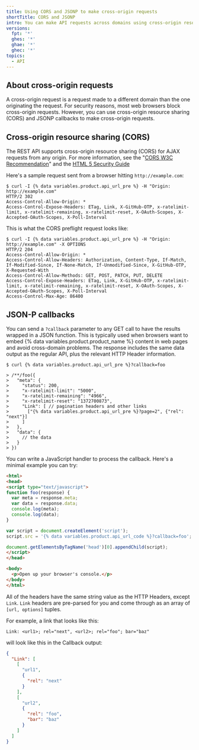 ```yaml
---
title: Using CORS and JSONP to make cross-origin requests
shortTitle: CORS and JSONP
intro: You can make API requests across domains using cross-origin resource sharing (CORS) and JSONP callbacks.
versions:
  fpt: '*'
  ghes: '*'
  ghae: '*'
  ghec: '*'
topics:
  - API
---
```


## About cross-origin requests

A cross-origin request is a request made to a different domain than the one originating the request. For security reasons, most web browsers block cross-origin requests. However, you can use cross-origin resource sharing (CORS) and JSONP callbacks to make cross-origin requests.

## Cross-origin resource sharing (CORS)

The REST API supports cross-origin resource sharing (CORS) for AJAX requests from any origin. For more information, see the "[CORS W3C Recommendation](http://www.w3.org/TR/cors/)" and the [HTML 5 Security Guide](https://code.google.com/archive/p/html5security/wikis/CrossOriginRequestSecurity.wiki)

Here's a sample request sent from a browser hitting
`http://example.com`:

```shell
$ curl -I {% data variables.product.api_url_pre %} -H "Origin: http://example.com"
HTTP/2 302
Access-Control-Allow-Origin: *
Access-Control-Expose-Headers: ETag, Link, X-GitHub-OTP, x-ratelimit-limit, x-ratelimit-remaining, x-ratelimit-reset, X-OAuth-Scopes, X-Accepted-OAuth-Scopes, X-Poll-Interval
```

This is what the CORS preflight request looks like:

```shell
$ curl -I {% data variables.product.api_url_pre %} -H "Origin: http://example.com" -X OPTIONS
HTTP/2 204
Access-Control-Allow-Origin: *
Access-Control-Allow-Headers: Authorization, Content-Type, If-Match, If-Modified-Since, If-None-Match, If-Unmodified-Since, X-GitHub-OTP, X-Requested-With
Access-Control-Allow-Methods: GET, POST, PATCH, PUT, DELETE
Access-Control-Expose-Headers: ETag, Link, X-GitHub-OTP, x-ratelimit-limit, x-ratelimit-remaining, x-ratelimit-reset, X-OAuth-Scopes, X-Accepted-OAuth-Scopes, X-Poll-Interval
Access-Control-Max-Age: 86400
```

## JSON-P callbacks

You can send a `?callback` parameter to any GET call to have the results
wrapped in a JSON function. This is typically used when browsers want to embed {% data variables.product.product_name %} content in web pages and avoid cross-domain problems. The response includes the same data output as the regular API, plus the relevant HTTP Header information.

```shell
$ curl {% data variables.product.api_url_pre %}?callback=foo

> /**/foo({
>   "meta": {
>     "status": 200,
>     "x-ratelimit-limit": "5000",
>     "x-ratelimit-remaining": "4966",
>     "x-ratelimit-reset": "1372700873",
>     "Link": [ // pagination headers and other links
>       ["{% data variables.product.api_url_pre %}?page=2", {"rel": "next"}]
>     ]
>   },
>   "data": {
>     // the data
>   }
> })
```

You can write a JavaScript handler to process the callback. Here's a minimal example you can try:

```html
<html>
<head>
<script type="text/javascript">
function foo(response) {
  var meta = response.meta;
  var data = response.data;
  console.log(meta);
  console.log(data);
}

var script = document.createElement('script');
script.src = '{% data variables.product.api_url_code %}?callback=foo';

document.getElementsByTagName('head')[0].appendChild(script);
</script>
</head>

<body>
  <p>Open up your browser's console.</p>
</body>
</html>
```

All of the headers have the same string value as the HTTP Headers, except `Link`. `Link` headers are pre-parsed for you and come through as an array of `[url, options]` tuples.

For example, a link that looks like this:

```shell
Link: <url1>; rel="next", <url2>; rel="foo"; bar="baz"
```

will look like this in the Callback output:

```json
{
  "Link": [
    [
      "url1",
      {
        "rel": "next"
      }
    ],
    [
      "url2",
      {
        "rel": "foo",
        "bar": "baz"
      }
    ]
  ]
}
```
